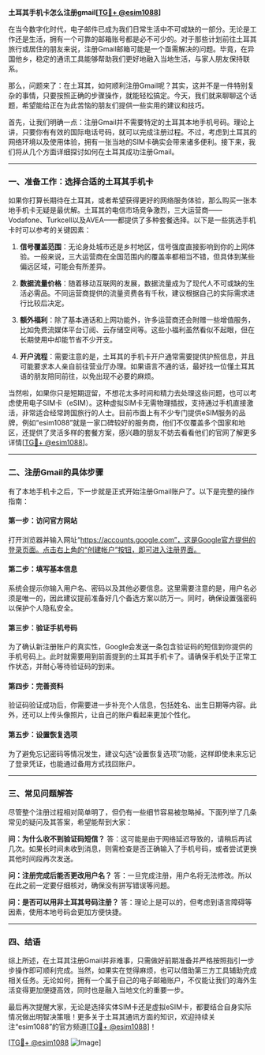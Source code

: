 **土耳其手机卡怎么注册gmail[[TG💪+ @esim1088](https://t.me/s/esim1088)]**

在当今数字化时代，电子邮件已成为我们日常生活中不可或缺的一部分。无论是工作还是生活，拥有一个可靠的邮箱账号都是必不可少的。对于那些计划前往土耳其旅行或居住的朋友来说，注册Gmail邮箱可能是一个亟需解决的问题。毕竟，在异国他乡，稳定的通讯工具能够帮助我们更好地融入当地生活，与家人朋友保持联系。

那么，问题来了：在土耳其，如何顺利注册Gmail呢？其实，这并不是一件特别复杂的事情，只要按照正确的步骤操作，就能轻松搞定。今天，我们就来聊聊这个话题，希望能给正在为此苦恼的朋友们提供一些实用的建议和技巧。

首先，让我们明确一点：注册Gmail并不需要特定的土耳其本地手机号码。理论上讲，只要你有有效的国际电话号码，就可以完成注册过程。不过，考虑到土耳其的网络环境以及使用体验，拥有一张当地的SIM卡确实会带来诸多便利。接下来，我们将从几个方面详细探讨如何在土耳其成功注册Gmail。

---

### **一、准备工作：选择合适的土耳其手机卡**

如果你打算长期待在土耳其，或者希望获得更好的网络服务体验，那么购买一张本地手机卡无疑是最优解。土耳其的电信市场竞争激烈，三大运营商——Vodafone、Turkcell以及AVEA——都提供了多种套餐选择。以下是一些挑选手机卡时可以参考的关键因素：

1. **信号覆盖范围**：无论身处城市还是乡村地区，信号强度直接影响到你的上网体验。一般来说，三大运营商在全国范围内的覆盖率都相当不错，但具体到某些偏远区域，可能会有所差异。
   
2. **数据流量价格**：随着移动互联网的发展，数据流量成为了现代人不可或缺的生活必需品。不同运营商提供的流量资费各有千秋，建议根据自己的实际需求进行比较后决定。

3. **额外福利**：除了基本通话和上网功能外，许多运营商还会附赠一些增值服务，比如免费流媒体平台订阅、云存储空间等。这些小福利虽然看似不起眼，但在长期使用中却能节省不少开支。

4. **开户流程**：需要注意的是，土耳其的手机卡开户通常需要提供护照信息，并且可能要求本人亲自前往营业厅办理。如果语言不通的话，最好找一位懂土耳其语的朋友陪同前往，以免出现不必要的麻烦。

当然啦，如果你只是短期逗留，不想花太多时间和精力去处理这些问题，也可以考虑使用电子SIM卡（eSIM）。这种虚拟SIM卡无需物理插拔，支持通过手机直接激活，非常适合经常跨国旅行的人士。目前市面上有不少专门提供eSIM服务的品牌，例如“esim1088”就是一家口碑较好的服务商，他们不仅覆盖多个国家和地区，还提供了灵活多样的套餐方案，感兴趣的朋友不妨去看看他们的官网了解更多详情[[TG💪+ @esim1088](https://t.me/s/esim1088)]。

---

### **二、注册Gmail的具体步骤**

有了本地手机卡之后，下一步就是正式开始注册Gmail账户了。以下是完整的操作指南：

#### **第一步：访问官方网站**
打开浏览器并输入网址“https://accounts.google.com”，这是Google官方提供的登录页面。点击右上角的“创建帐户”按钮，即可进入注册界面。

#### **第二步：填写基本信息**
系统会提示你输入用户名、密码以及其他必要信息。这里需要注意的是，用户名必须是唯一的，因此建议提前准备好几个备选方案以防万一。同时，确保设置强密码以保护个人隐私安全。

#### **第三步：验证手机号码**
为了确认新注册账户的真实性，Google会发送一条包含验证码的短信到你提供的手机号码上。此时就需要用到前面提到的土耳其手机卡了。请确保手机处于正常工作状态，并耐心等待验证码的到来。

#### **第四步：完善资料**
验证码验证成功后，你需要进一步补充个人信息，包括姓名、出生日期等内容。此外，还可以上传头像照片，让自己的账户看起来更加个性化。

#### **第五步：设置恢复选项**
为了避免忘记密码等情况发生，建议勾选“设置恢复选项”功能，这样即使未来忘记了登录凭证，也能通过备用方式找回账户。

---

### **三、常见问题解答**

尽管整个注册过程相对简单明了，但仍有一些细节容易被忽略掉。下面列举了几条常见的疑问及其答案，希望能帮到大家：

**问：为什么收不到验证码短信？**
答：这可能是由于网络延迟导致的，请稍后再试几次。如果长时间未收到消息，则需检查是否正确输入了手机号码，或者尝试更换其他时间段再次发送。

**问：注册完成后能否更改用户名？**
答：一旦完成注册，用户名将无法修改。所以在此之前一定要仔细核对，确保没有拼写错误等问题。

**问：是否可以用非土耳其号码注册？**
答：理论上是可以的，但考虑到语言障碍等因素，使用本地号码会更加方便快捷。

---

### **四、结语**

综上所述，在土耳其注册Gmail并非难事，只需做好前期准备并严格按照指引一步步操作即可顺利完成。当然，如果实在觉得麻烦，也可以借助第三方工具辅助完成相关任务。无论如何，拥有一个属于自己的电子邮箱账户，不仅能让我们的海外生活变得更加便捷高效，同时也是融入当地文化的重要一步。

最后再次提醒大家，无论是选择实体SIM卡还是虚拟eSIM卡，都要结合自身实际情况做出明智决策哦！更多关于土耳其通讯方面的知识，欢迎持续关注“esim1088”的官方频道[[TG💪+ @esim1088](https://t.me/s/esim1088)]！

[[TG💪+ @esim1088](https://t.me/s/esim1088) ![Image](https://i.postimg.cc/4NQfJmqS/Snipaste-2025-05-13-00-14-12.png)]